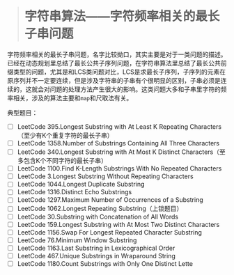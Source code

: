 > # 字符串算法——字符频率相关的最长子串问题

字符频率相关的最长子串问题，名字比较拗口，其实主要是对于一类问题的描述。已经在动态规划里总结了最长公共子序列问题，在字符串算法里总结了最长公共前缀类型的问题，尤其是和LCS类问题对比，LCS是求最长子序列，子序列的元素在原序列并不一定要连续，但是涉及字符串的子串有个很明显的区别，子串必须是连续的，这就会对问题的处理方法产生很大的影响。这类问题大多和子串里字符的频率相关，涉及的算法主要和`map`和尺取法有关。

典型题目：

- [ ] LeetCode 395.Longest Substring with At Least K Repeating Characters（至少有K个重复字符的最长子串）
- [ ] LeetCode 1358.Number of Substrings Containing All Three Characters
- [ ] LeetCode 340.Longest Substring with At Most K Distinct Characters（至多包含K个不同字符的最长子串）
- [ ] LeetCode 1100.Find K-Length Substrings With No Repeated Characters
- [ ] LeetCode 3.Longest Substring Without Repeating Characters  
- [ ] LeetCode 1044.Longest Duplicate Substring
- [ ] LeetCode  1316.Distinct Echo Substrings
- [ ] LeetCode  1297.Maximum Number of Occurrences of a Substring
- [ ] LeetCode 1062.Longest Repeating Substring（上锁题目）
- [ ] LeetCode 30.Substring with Concatenation of All Words 
- [ ] LeetCode 159.Longest Substring with At Most Two Distinct Characters 
- [ ] LeetCode 1156.Swap For Longest Repeated Character Substring
- [ ] LeetCode 76.Minimum Window Substring
- [ ] LeetCode 1163.Last Substring in Lexicographical Order  
- [ ] LeetCode 467.Unique Substrings in Wraparound String    
- [ ] LeetCode 1180.Count Substrings with Only One Distinct Lette
